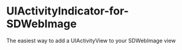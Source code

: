 UIActivityIndicator-for-SDWebImage
==================================

The easiest way to add a UIActivityView to your SDWebImage view

